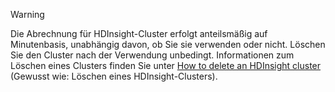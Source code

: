 

> [!WARNING]
> Die Abrechnung für HDInsight-Cluster erfolgt anteilsmäßig auf Minutenbasis, unabhängig davon, ob Sie sie verwenden oder nicht. Löschen Sie den Cluster nach der Verwendung unbedingt. Informationen zum Löschen eines Clusters finden Sie unter [How to delete an HDInsight cluster](../articles/hdinsight/hdinsight-delete-cluster.md) (Gewusst wie: Löschen eines HDInsight-Clusters).
> 
> 

